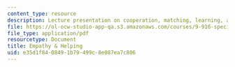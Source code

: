 ```yaml
---
content_type: resource
description: Lecture presentation on cooperation, matching, learning, and empathy.
file: https://ol-ocw-studio-app-qa.s3.amazonaws.com/courses/9-916-special-topics-social-animals-fall-2009/e35d1f8408491b79499c8e087ea7c806_MIT9_916F09_lec04.pdf
file_type: application/pdf
resourcetype: Document
title: Empathy & Helping
uid: e35d1f84-0849-1b79-499c-8e087ea7c806
---
```

